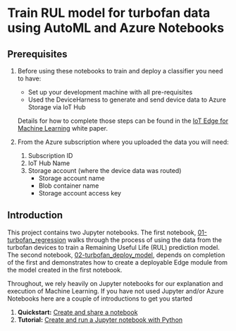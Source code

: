# Train RUL model for turbofan data using AutoML and Azure Notebooks

## Prerequisites

1. Before using these notebooks to train and deploy a classifier you need to have:
   * Set up your development machine with all pre-requisites
   * Used the DeviceHarness to generate and send device data to Azure Storage via IoT Hub  

    Details for how to complete those steps can be found in the [IoT  Edge for Machine Learning](aka.ms/IoTEdgeMLPaper) white paper.

1. From the Azure subscription where you uploaded the data you will need:
    1. Subscription ID 
    1. IoT Hub Name
    1. Storage account (where the device data was routed)
        * Storage account name 
        * Blob container name 
        * Storage account access key

## Introduction

This project contains two Jupyter notebooks. The first notebook, [01-turbofan_regression](./01-turbofan_regression.ipynb) walks through the process of using the data from the turbofan devices to train a Remaining Useful Life (RUL) prediction model. The second notebook, [02-turbofan_deploy_model](./02-turbofan_deploy_model.ipynb), depends on completion of the first and demonstrates how to create a deployable Edge module from the model created in the first notebook.

Throughout, we rely heavily on Jupyter notebooks for our explanation and execution of Machine Learning.  If you have not used Jupyter and/or Azure Notebooks here are a couple of introductions to get you started

1. **Quickstart:**  [Create and share a notebook](https://docs.microsoft.com/en-us/azure/notebooks/quickstart-create-share-jupyter-notebook)
1. **Tutorial:** [Create and run a Jupyter notebook with Python](https://docs.microsoft.com/en-us/azure/notebooks/tutorial-create-run-jupyter-notebook)
